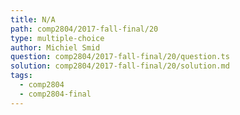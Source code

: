 ```yaml
---
title: N/A
path: comp2804/2017-fall-final/20
type: multiple-choice
author: Michiel Smid
question: comp2804/2017-fall-final/20/question.ts
solution: comp2804/2017-fall-final/20/solution.md
tags:
  - comp2804
  - comp2804-final
---
```

